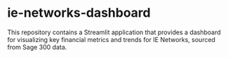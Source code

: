 # ie-networks-dashboard
This repository contains a Streamlit application that provides a dashboard for visualizing key financial metrics and trends for IE Networks, sourced from Sage 300 data.
